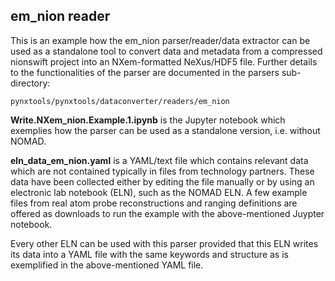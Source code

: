 ## em_nion reader

This is an example how the em_nion parser/reader/data extractor can be used as a standalone
tool to convert data and metadata from a compressed nionswift project into an NXem-formatted
NeXus/HDF5 file. Further details to the functionalities of the parser are documented
in the parsers sub-directory:

```
pynxtools/pynxtools/dataconverter/readers/em_nion
```

**Write.NXem_nion.Example.1.ipynb** is the Jupyter notebook which exemplies
how the parser can be used as a standalone version, i.e. without NOMAD.

**eln_data_em_nion.yaml** is a YAML/text file which contains relevant data which are not
contained typically in files from technology partners. These data have been collected
either by editing the file manually or by using an electronic lab notebook (ELN),
such as the NOMAD ELN.
A few example files from real atom probe reconstructions and ranging definitions are
offered as downloads to run the example with the above-mentioned Juypter notebook.

Every other ELN can be used with this parser provided that this ELN writes its data
into a YAML file with the same keywords and structure as is exemplified in the
above-mentioned YAML file.